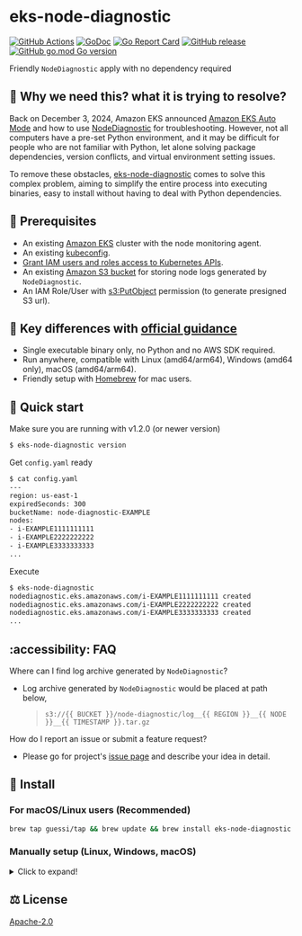 # eks-node-diagnostic

[![GitHub Actions](https://github.com/guessi/eks-node-diagnostic/actions/workflows/go.yml/badge.svg?branch=main)](https://github.com/guessi/eks-node-diagnostic/actions/workflows/go.yml)
[![GoDoc](https://godoc.org/github.com/guessi/eks-node-diagnostic?status.svg)](https://godoc.org/github.com/guessi/eks-node-diagnostic)
[![Go Report Card](https://goreportcard.com/badge/github.com/guessi/eks-node-diagnostic)](https://goreportcard.com/report/github.com/guessi/eks-node-diagnostic)
[![GitHub release](https://img.shields.io/github/release/guessi/eks-node-diagnostic.svg)](https://github.com/guessi/eks-node-diagnostic/releases/latest)
[![GitHub go.mod Go version](https://img.shields.io/github/go-mod/go-version/guessi/eks-node-diagnostic)](https://github.com/guessi/eks-node-diagnostic/blob/main/go.mod)

Friendly `NodeDiagnostic` apply with no dependency required

## 🤔 Why we need this? what it is trying to resolve?

Back on December 3, 2024, Amazon EKS announced [Amazon EKS Auto Mode](https://aws.amazon.com/blogs/containers/getting-started-with-amazon-eks-auto-mode/) and how to use [NodeDiagnostic](https://docs.aws.amazon.com/eks/latest/userguide/auto-get-logs.html) for troubleshooting. However, not all computers have a pre-set Python environment, and it may be difficult for people who are not familiar with Python, let alone solving package dependencies, version conflicts, and virtual environment setting issues.

To remove these obstacles, [eks-node-diagnostic](https://github.com/guessi/eks-node-diagnostic) comes to solve this complex problem, aiming to simplify the entire process into executing binaries, easy to install without having to deal with Python dependencies.

## 🔢 Prerequisites

* An existing [Amazon EKS](https://docs.aws.amazon.com/eks/latest/userguide/what-is-eks.html) cluster with the node monitoring agent.
* An existing [kubeconfig](https://docs.aws.amazon.com/eks/latest/userguide/create-kubeconfig.html).
* [Grant IAM users and roles access to Kubernetes APIs](https://docs.aws.amazon.com/eks/latest/userguide/grant-k8s-access.html).
* An existing [Amazon S3 bucket](https://docs.aws.amazon.com/AmazonS3/latest/userguide/creating-buckets-s3.html) for storing node logs generated by `NodeDiagnostic`.
* An IAM Role/User with [s3:PutObject](https://docs.aws.amazon.com/AmazonS3/latest/API/API_PutObject.html) permission (to generate presigned S3 url).

## 👀 Key differences with [official guidance](https://docs.aws.amazon.com/eks/latest/userguide/auto-get-logs.html)

* Single executable binary only, no Python and no AWS SDK required.
* Run anywhere, compatible with Linux (amd64/arm64), Windows (amd64 only), macOS (amd64/arm64).
* Friendly setup with [Homebrew](https://brew.sh/) for mac users.

## 🚀 Quick start

Make sure you are running with v1.2.0 (or newer version)

```bash
$ eks-node-diagnostic version
```

Get `config.yaml` ready

```bash
$ cat config.yaml
---
region: us-east-1
expiredSeconds: 300
bucketName: node-diagnostic-EXAMPLE
nodes:
- i-EXAMPLE1111111111
- i-EXAMPLE2222222222
- i-EXAMPLE3333333333
...
```

Execute

```bash
$ eks-node-diagnostic
nodediagnostic.eks.amazonaws.com/i-EXAMPLE1111111111 created
nodediagnostic.eks.amazonaws.com/i-EXAMPLE2222222222 created
nodediagnostic.eks.amazonaws.com/i-EXAMPLE3333333333 created
...
```

## :accessibility: FAQ

Where can I find log archive generated by `NodeDiagnostic`?

* Log archive generated by `NodeDiagnostic` would be placed at path below,

    > `s3://{{ BUCKET }}/node-diagnostic/log__{{ REGION }}__{{ NODE }}__{{ TIMESTAMP }}.tar.gz`

How do I report an issue or submit a feature request?

* Please go for project's [issue page](https://github.com/guessi/eks-node-diagnostic/issues) and describe your idea in detail.

## 👷 Install

### For macOS/Linux users (Recommended)

```bash
brew tap guessi/tap && brew update && brew install eks-node-diagnostic
```

### Manually setup (Linux, Windows, macOS)

<details><!-- markdownlint-disable-line -->
<summary>Click to expand!</summary><!-- markdownlint-disable-line -->

#### For Linux users

```bash
curl -fsSL https://github.com/guessi/eks-node-diagnostic/releases/latest/download/eks-node-diagnostic-Linux-$(uname -m).tar.gz -o - | tar zxvf -
mv -vf ./eks-node-diagnostic /usr/local/bin/eks-node-diagnostic
```

#### For macOS users

```bash
curl -fsSL https://github.com/guessi/eks-node-diagnostic/releases/latest/download/eks-node-diagnostic-Darwin-$(uname -m).tar.gz -o - | tar zxvf -
mv -vf ./eks-node-diagnostic /usr/local/bin/eks-node-diagnostic
```

#### For Windows users

```powershell
$SRC = 'https://github.com/guessi/eks-node-diagnostic/releases/latest/download/eks-node-diagnostic-Windows-x86_64.tar.gz'
$DST = 'C:\Temp\eks-node-diagnostic-Windows-x86_64.tar.gz'
Invoke-RestMethod -Uri $SRC -OutFile $DST
```

</details>

## ⚖️ License

[Apache-2.0](LICENSE)

